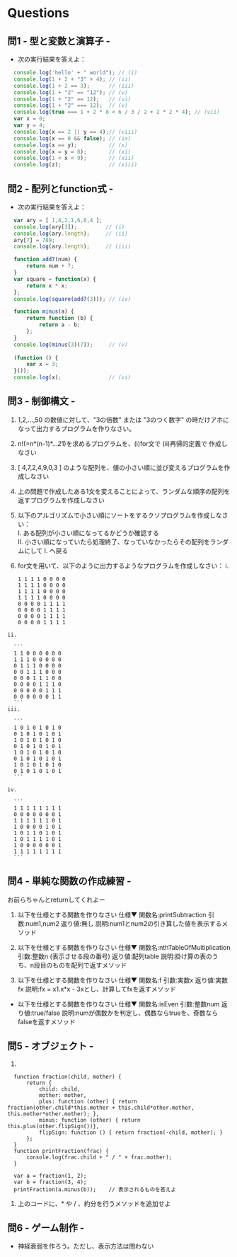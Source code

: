 # Questions
## 問1 - 型と変数と演算子 -

  * 次の実行結果を答えよ：
  
  ```javascript
    console.log('hello' + " world"); // (i)
    console.log(1 + 2 + "3" + 4); // (ii)
    console.log(1 + 2 == 3);      // (iii)
    console.log(1 + "2" == "12"); // (v)
    console.log(1 + "2" == 12);   // (vi)
    console.log(1 + "2" === 12);  // (v)
    console.log(true === 1 + 2 * 8 < 6 / 3 / 2 + 2 * 2 * 4); // (vii)
    var x = 0;
    var y = 4;
    console.log(x == 2 || y == 4);// (viii)
    console.log(x == 0 && false); // (ix)
    console.log(x == y);          // (x)
    console.log(x = y = 8);       // (xi)
    console.log(1 < x < 9);       // (xii)
    console.log(z);               // (xiii)
  ```

## 問2 - 配列とfunction式 -
  * 次の実行結果を答えよ：

  ```javascript
    var ary = [ 1,4,2,1,6,8,4 ];
    console.log(ary[3]);         // (i)
    console.log(ary.length);     // (ii)
    ary[7] = 789;
    console.log(ary.length);     // (iii)

    function add7(num) {
        return num + 7;
    }
    var square = function(x) {
        return x * x;
    };
    console.log(square(add7(3))); // (iv)

    function minus(a) {
        return function (b) {
            return a - b;
        };
    }
    console.log(minus(3)(7));     // (v)
    
    (function () {
        var x = 3;
    }());
    console.log(x);               // (vi)
  ```

## 問3 - 制御構文 -
  1. 1,2,...,50 の数値に対して、"3の倍数" または "3のつく数字" の時だけアホになって出力するプログラムを作りなさい。
  1. n!(=n*(n-1)*...*2*1)を求めるプログラムを、(i)for文で (ii)再帰的定義で 作成しなさい
  1. [ 4,7,2,4,9,0,3 ] のような配列を、値の小さい順に並び変えるプログラムを作成しなさい
  1. 上の問題で作成したある1文を変えることによって、ランダムな順序の配列を返すプログラムを作成しなさい
  1. 以下のアルゴリズムで小さい順にソートをするクソプログラムを作成しなさい：  
    I. ある配列が小さい順になってるかどうか確認する  
    II. 小さい順になっていたら処理終了、なっていなかったらその配列をランダムにして I. へ戻る
  1. for文を用いて、以下のように出力するようなプログラムを作成しなさい：
    i.
    
      ```
      1 1 1 1 0 0 0 0
      1 1 1 1 0 0 0 0
      1 1 1 1 0 0 0 0
      1 1 1 1 0 0 0 0
      0 0 0 0 1 1 1 1
      0 0 0 0 1 1 1 1
      0 0 0 0 1 1 1 1
      0 0 0 0 1 1 1 1
      ```
    ii.
    
      ```
      1 1 0 0 0 0 0 0
      1 1 1 0 0 0 0 0
      0 1 1 1 0 0 0 0
      0 0 1 1 1 0 0 0
      0 0 0 1 1 1 0 0
      0 0 0 0 1 1 1 0
      0 0 0 0 0 1 1 1
      0 0 0 0 0 0 1 1
      ```
    iii.
    
      ```
      1 0 1 0 1 0 1 0
      0 1 0 1 0 1 0 1
      1 0 1 0 1 0 1 0
      0 1 0 1 0 1 0 1
      1 0 1 0 1 0 1 0
      0 1 0 1 0 1 0 1
      1 0 1 0 1 0 1 0
      0 1 0 1 0 1 0 1
      ```
      
    iv.
    
      ```
      1 1 1 1 1 1 1 1
      0 0 0 0 0 0 0 1
      1 1 1 1 1 1 0 1
      1 0 0 0 0 1 0 1
      1 0 1 1 0 1 0 1
      1 0 1 1 1 1 0 1
      1 0 0 0 0 0 0 1
      1 1 1 1 1 1 1 1
      ```

## 問4 - 単純な関数の作成練習 -
  お前らちゃんとreturnしてくれよー
  
  1. 以下を仕様とする関数を作りなさい
    仕様▼
    関数名:printSubtraction
    引数:num1,num2
    返り値:無し
    説明:num1とnum2の引き算した値を表示するメソッド

  1. 以下を仕様とする関数を作りなさい
    仕様▼
    関数名:nthTableOfMultiplication
    引数:整数n (表示させる段の番号)
    返り値:配列table
    説明:掛け算の表のうち、n段目のものを配列で返すメソッド

  1. 以下を仕様とする関数を作りなさい
    仕様▼
    関数名:f
    引数:実数x
    返り値:実数fx
    説明:fx = x1.x*x - 3xとし、計算してfxを返すメソッド

  * 以下を仕様とする関数を作りなさい
    仕様▼
    関数名:isEven
    引数:整数num
    返り値:true/false
    説明:numが偶数かを判定し、偶数ならtrueを、奇数ならfalseを返すメソッド
    
## 問5 - オブジェクト -
  1. 
  ```
    function fraction(child, mother) {
        return {
            child: child,
            mother: mother,
            plus: function (other) { return fraction(other.child*this.mother + this.child*other.mother, this.mother*other.mother); },
            minus: function (other) { return this.plus(other.flipSign())},
            flipSign: function () { return fraction(-child, mother); }
        };
    }
    function printFraction(frac) {
        console.log(frac.child + " / " + frac.mother);
    }

    var a = fraction(1, 2);
    var b = fraction(3, 4);
    printFraction(a.minus(b));    // 表示されるものを答えよ
  ```
  
  1. 上のコードに、* や / 、約分を行うメソッドを追加せよ
  
## 問6 - ゲーム制作 -
  * 神経衰弱を作ろう。ただし、表示方法は問わない
